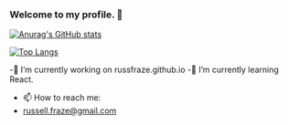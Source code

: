 ### Welcome to my profile. 👋

[![Anurag's GitHub stats](https://github-readme-stats.vercel.app/api?username=russfraze&show_icons=true&bg_color=2A2A2A&text_color=AEB1BA&icon_color=CDFE02&title_color=AEB1BA)](https://github.com/anuraghazra/github-readme-stats)

[![Top Langs](https://github-readme-stats.vercel.app/api/top-langs/?username=russfraze&show_icons=true&bg_color=2A2A2A&text_color=AEB1BA&icon_color=CDFE02&title_color=AEB1BA)](https://github.com/anuraghazra/github-readme-stats)



-🔭 I’m currently working on russfraze.github.io
-🌱 I’m currently learning React.

- 📫 How to reach me: 
- russell.fraze@gmail.com


